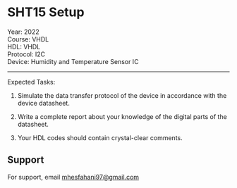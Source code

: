 # SHT15 Setup

Year: 2022  
Course: VHDL  
HDL: VHDL  
Protocol: I2C   
Device: Humidity and Temperature Sensor IC
****
Expected Tasks:

1. Simulate the data transfer protocol of the device in accordance with the device datasheet.
 
2. Write a complete report about your knowledge of the digital parts of the datasheet.

3. Your HDL codes should contain crystal-clear comments.
## Support

For support, email mhesfahani97@gmail.com
